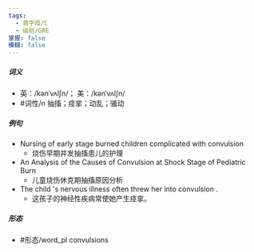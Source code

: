 ```yaml
---
tags:
  - 首字母/C
  - 级别/GRE
掌握: false
模糊: false
---
```

##### 词义
- 英：/kənˈvʌlʃn/； 美：/kənˈvʌlʃn/
- #词性/n  抽搐；痉挛；动乱；骚动
##### 例句
- Nursing of early stage burned children complicated with convulsion
	- 烧伤早期并发抽搐患儿的护理
- An Analysis of the Causes of Convulsion at Shock Stage of Pediatric Burn
	- 儿童烧伤休克期抽搐原因分析
- The child 's nervous illness often threw her into convulsion .
	- 这孩子的神经性疾病常使她产生痉挛。
##### 形态
- #形态/word_pl convulsions
